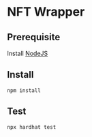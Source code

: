 # NFT Wrapper

## Prerequisite  
Install [NodeJS](https://nodejs.org/en/download/)  

## Install
`npm install`

## Test
`npx hardhat test`
 

